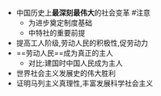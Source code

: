 - 中国历史上**最深刻最伟大**的社会变革 #注意
	- 为进步奠定制度基础
	- 中特社的重要前提
- 提高工人阶级,劳动人民的积极性,促劳动力
- ==劳动人民==成为真正的主人
	- 对比:建国时中国人民成为主人
- 世界社会主义发展史的伟大胜利
- 证明马列主义真理性,丰富发展科学社会主义